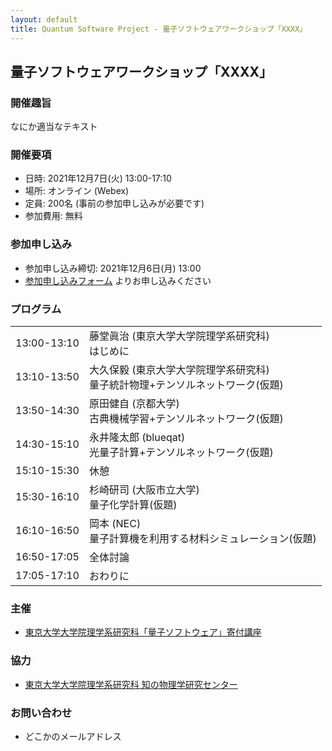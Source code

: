 ```yaml
---
layout: default
title: Quantum Software Project - 量子ソフトウェアワークショップ「XXXX」
---
```


## 量子ソフトウェアワークショップ「XXXX」

### 開催趣旨

なにか適当なテキスト

### 開催要項

* 日時: 2021年12月7日(火) 13:00-17:10
* 場所: オンライン (Webex)
* 定員: 200名 (事前の参加申し込みが必要です)
* 参加費用: 無料

### 参加申し込み

* 参加申し込み締切: 2021年12月6日(月) 13:00
* [参加申し込みフォーム](xxxx) よりお申し込みください

### プログラム

<table>
<tr><td> 13:00-13:10 </td><td>藤堂眞治 (東京大学大学院理学系研究科)<br/>はじめに</td></tr>
<tr><td> 13:10-13:50 </td><td>大久保毅 (東京大学大学院理学系研究科)<br/>量子統計物理+テンソルネットワーク(仮題)</td></tr>
<tr><td> 13:50-14:30 </td><td>原田健自 (京都大学)<br/>古典機械学習+テンソルネットワーク(仮題)</td></tr>
<tr><td> 14:30-15:10 </td><td>永井隆太郎 (blueqat)<br/> 光量子計算+テンソルネットワーク(仮題)</td></tr>
<tr><td> 15:10-15:30 </td><td>休憩</td></tr>
<tr><td> 15:30-16:10 </td><td>杉崎研司 (大阪市立大学)<br/> 量子化学計算(仮題)</td></tr>
<tr><td> 16:10-16:50 </td><td>岡本 (NEC)<br/> 量子計算機を利用する材料シミュレーション(仮題)</td></tr>
<tr><td> 16:50-17:05</td><td>全体討論</td></tr>
<tr><td> 17:05-17:10</td><td>おわりに</td></tr>
</table>

### 主催

* [東京大学大学院理学系研究科「量子ソフトウェア」寄付講座](https://qsw.phys.s.u-tokyo.ac.jp)

### 協力

* [東京大学大学院理学系研究科 知の物理学研究センター](https://www.phys.s.u-tokyo.ac.jp/lp/ipi/)

### お問い合わせ

* どこかのメールアドレス